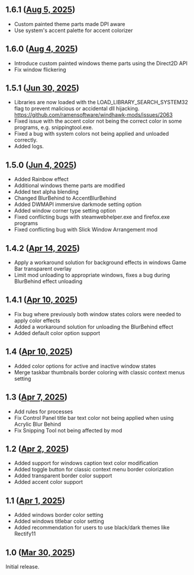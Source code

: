## 1.6.1 ([Aug 5, 2025](https://github.com/ramensoftware/windhawk-mods/blob/a735c640a09ff65801f32dbe9e3b5f872380df19/mods/translucent-windows.wh.cpp))

* Custom painted theme parts made DPI aware
* Use system's accent palette for accent colorizer

## 1.6.0 ([Aug 4, 2025](https://github.com/ramensoftware/windhawk-mods/blob/87d392a2bf39e964f6ffdce92a6c68d5776f01a3/mods/translucent-windows.wh.cpp))

* Introduce custom painted windows theme parts using the Direct2D API
* Fix window flickering

## 1.5.1 ([Jun 30, 2025](https://github.com/ramensoftware/windhawk-mods/blob/e8d7c07e86637230df1c386a05f184da5b96f2d7/mods/translucent-windows.wh.cpp))

* Libraries are now loaded with the LOAD_LIBRARY_SEARCH_SYSTEM32 flag to prevent malicious or accidental dll hijacking. https://github.com/ramensoftware/windhawk-mods/issues/2063
* Fixed issue with the accent color not being the correct color in some programs, e.g. snippingtool.exe.
* Fixed a bug with system colors not being applied and unloaded correctly.
* Added logs.

## 1.5.0 ([Jun 4, 2025](https://github.com/ramensoftware/windhawk-mods/blob/0c981a8ec576c27ec33fcc70480c25083aecbb50/mods/translucent-windows.wh.cpp))

* Added Rainbow effect
* Additional windows theme parts are modified
* Added text alpha blending
* Changed BlurBehind to AccentBlurBehind
* Added DWMAPI immersive darkmode setting option
* Added window corner type setting option
* Fixed conflicting bugs with steamwebhelper.exe and firefox.exe programs
* Fixed conflicting bug with Slick Window Arrangement mod

## 1.4.2 ([Apr 14, 2025](https://github.com/ramensoftware/windhawk-mods/blob/afa6754ba136a6adbf459f0386bc7f13c68a707c/mods/translucent-windows.wh.cpp))

* Apply a workaround solution for background effects in windows Game Bar transparent overlay 
* Limit mod unloading to appropriate windows, fixes a bug during BlurBehind effect unloading

## 1.4.1 ([Apr 10, 2025](https://github.com/ramensoftware/windhawk-mods/blob/6d80a4ec94be318d3dfafdf9ef0b0f0b80185222/mods/translucent-windows.wh.cpp))

* Fix bug where previously both window states colors were needed to apply color effects
* Added a workaround solution for unloading the BlurBehind effect
* Added default color option support

## 1.4 ([Apr 10, 2025](https://github.com/ramensoftware/windhawk-mods/blob/3af9d8212ade28ef23003557cbd9ad77db77acf2/mods/translucent-windows.wh.cpp))

* Added color options for active and inactive window states
* Merge taskbar thumbnails border coloring with classic context menus setting

## 1.3 ([Apr 7, 2025](https://github.com/ramensoftware/windhawk-mods/blob/901ab88551bbba9ff79f8e1b8e7e5aeb29edb982/mods/translucent-windows.wh.cpp))

* Add rules for processes
* Fix Control Panel title bar text color not being applied when using Acrylic Blur Behind
* Fix Snipping Tool not being affected by mod

## 1.2 ([Apr 2, 2025](https://github.com/ramensoftware/windhawk-mods/blob/193118c7ae5451a3536bf39e1f029b4c701e7c76/mods/translucent-windows.wh.cpp))

* Added support for windows caption text color modification
* Added toggle button for classic context menu border colorization
* Added transparent border color support
* Added accent color support

## 1.1 ([Apr 1, 2025](https://github.com/ramensoftware/windhawk-mods/blob/f37b34243dbc6240ffb8bc7fe459f1b87556878a/mods/translucent-windows.wh.cpp))

* Added windows border color setting
* Added windows titlebar color setting
* Added recommendation for users to use black/dark themes like Rectify11

## 1.0 ([Mar 30, 2025](https://github.com/ramensoftware/windhawk-mods/blob/9dde9190d290ba16ca4de17293a09cb3cb3d8c23/mods/translucent-windows.wh.cpp))

Initial release.
